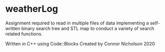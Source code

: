 # weatherLog 
Assignment required to read in multiple files of data implementing a self-written binary search tree and STL map to conduct a variety of search related functions.

Written in C++ using Code::Blocks
Created by Connor Nicholson 2020
